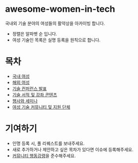 # awesome-women-in-tech
국내외 기술 분야의 여성들의 활약상을 아카이빙 합니다.

* 정렬은 알파벳 순 입니다.
* 여성 기술인 목록은 실명 등록을 원칙으로 합니다.

# 목차
* [국내 여성](korean_women.md) 
* [해외 여성](abroad_women.md)
* [기술 컨퍼런스 발표](presentations.md)
* [기술 서적 및 강좌 콘텐츠](contents.md)
* [행사와 세미나](events.md)
* [여성 기술 커뮤니티 및 지원 단체](organization.md)

# 기여하기
* 인명 등록 시, 풀 리퀘스트를 보내주세요.
* 새로 추가하거나 제안하고 싶은 목차가 있다면 이슈에 등록해주세요. 
* [커뮤니티 행동강령](code_of_conduct.md)을 준수해주세요.

